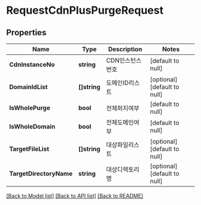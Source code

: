 # RequestCdnPlusPurgeRequest

## Properties
Name | Type | Description | Notes
------------ | ------------- | ------------- | -------------
**CdnInstanceNo** | **string** | CDN인스턴스번호 | [default to null]
**DomainIdList** | **[]string** | 도메인ID리스트 | [optional] [default to null]
**IsWholePurge** | **bool** | 전체퍼지여부 | [default to null]
**IsWholeDomain** | **bool** | 전체도메인여부 | [default to null]
**TargetFileList** | **[]string** | 대상파일리스트 | [optional] [default to null]
**TargetDirectoryName** | **string** | 대상디렉토리명 | [optional] [default to null]

[[Back to Model list]](../README.md#documentation-for-models) [[Back to API list]](../README.md#documentation-for-api-endpoints) [[Back to README]](../README.md)


